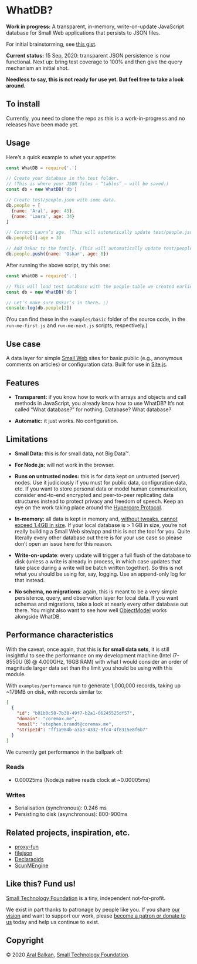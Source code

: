 # WhatDB?

__Work in progress:__ A transparent, in-memory, write-on-update JavaScript database for Small Web applications that persists to JSON files.

For initial brainstorming, see [this gist](https://gist.github.com/aral/fc4115fdf338e02d735ae58e245817ce).

__Current status:__ 15 Sep, 2020: transparent JSON persistence is now functional. Next up: bring test coverage to 100% and then give the query mechanism an initial shot.

__Needless to say, this is not ready for use yet. But feel free to take a look around.__

## To install

Currently, you need to clone the repo as this is a work-in-progress and no releases have been made yet.

## Usage

Here’s a quick example to whet your appetite:

```js
const WhatDB = require('.')

// Create your database in the test folder.
// (This is where your JSON files – “tables” – will be saved.)
const db = new WhatDB('db')

// Create test/people.json with some data.
db.people = [
  {name: 'Aral', age: 43},
  {name: 'Laura', age: 34}
]

// Correct Laura’s age. (This will automatically update test/people.json)
db.people[1].age = 33

// Add Oskar to the family. (This will automatically update test/people.json)
db.people.push({name: 'Oskar', age: 8})
```

After running the above script, try this one:

```js
const WhatDB = require('.')

// This will load test database with the people table we created earlier.
const db = new WhatDB('db')

// Let’s make sure Oskar’s in there… ;)
console.log(db.people[2])
```

(You can find these in the `examples/basic` folder of the source code, in the `run-me-first.js` and `run-me-next.js` scripts, respectively.)

## Use case

A data layer for simple [Small Web](https://ar.al/2020/08/07/what-is-the-small-web/) sites for basic public (e.g., anonymous comments on articles) or configuration data. Built for use in [Site.js](https://sitejs.org).

## Features

  - __Transparent:__ if you know how to work with arrays and objects and call methods in JavaScript, you already know how to use WhatDB? It’s not called “What database?” for nothing. Database? What database?

  - __Automatic:__ it just works. No configuration.

## Limitations

  - __Small Data:__ this is for small data, not Big Data™.

  - __For Node.js:__ will not work in the browser.

  - __Runs on untrusted nodes:__ this is for data kept on untrusted (server) nodes. Use it judiciously if you must for public data, configuration data, etc. If you want to store personal data or model human communication, consider end-to-end encrypted and peer-to-peer replicating data structures instead to protect privacy and freedom of speech. Keep an eye on the work taking place around the [Hypercore Protocol](https://hypercore-protocol.org/).

  - __In-memory:__ all data is kept in memory and, [without tweaks, cannot exceed 1.4GB in size](https://www.the-data-wrangler.com/nodejs-memory-limits/). If your local database is > 1 GB in size, you’re not really building a Small Web site/app and this is not the tool for you. Quite literally every other database out there is for your use case so please don’t open an issue here for this reason.

  - __Write-on-update__: every update will trigger a full flush of the database to disk (unless a write is already in process, in which case updates that take place during a write will be batch written together). So this is not what you should be using for, say, logging. Use an append-only log for that instead.

  - __No schema, no migrations__: again, this is meant to be a very simple persistence, query, and observation layer for local data. If you want schemas and migrations, take a look at nearly every other database out there. You might also want to see how well [ObjectModel](https://github.com/sylvainpolletvillard/ObjectModel) works alongside WhatDB.

## Performance characteristics

With the caveat, once again, that this is __for small data sets__, it is still insightful to see the performance on my development machine (Intel i7-8550U (8) @ 4.000GHz, 16GB RAM) with what I would consider an order of magnitude larger data set than the limit you should be using with this module.

With `examples/performance` run to generate 1,000,000 records, taking up ~179MB on disk, with records similar to:

```json
[
  {
    "id": "b01b0c58-7b38-49f7-b2a1-06245525df57",
    "domain": "coremax.me",
    "email": "stephen.brandt@coremax.me",
    "stripeId": "ff1a984b-a3a3-4332-9fc4-4f8315e8f6b7"
  }
]
```

We currently get performance in the ballpark of:

### Reads

  - 0.00025ms (Node.js native reads clock at ~0.00005ms)

### Writes

  - Serialisation (synchronous): 0.246 ms
  - Persisting to disk (asynchronous): 800-900ms

## Related projects, inspiration, etc.

  - [proxy-fun](https://github.com/mikaelbr/awesome-es2015-proxy)
  - [filejson](https://github.com/bchr02/filejson)
  - [Declaraoids](https://github.com/Matsemann/Declaraoids/blob/master/src/declaraoids.js)
  - [ScunMEngine](https://github.com/jlvaquero/SCUNM/blob/master/SCUNMEngine/SCUNMEngine.js)

## Like this? Fund us!

[Small Technology Foundation](https://small-tech.org) is a tiny, independent not-for-profit.

We exist in part thanks to patronage by people like you. If you share [our vision](https://small-tech.org/about/#small-technology) and want to support our work, please [become a patron or donate to us](https://small-tech.org/fund-us) today and help us continue to exist.

## Copyright

&copy; 2020 [Aral Balkan](https://ar.al), [Small Technology Foundation](https://small-tech.org).

